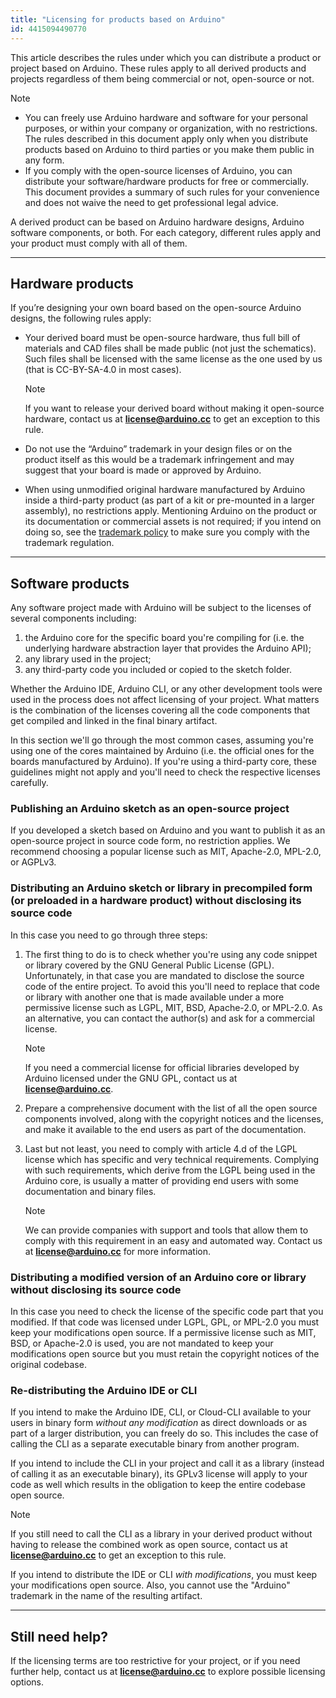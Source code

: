```yaml
---
title: "Licensing for products based on Arduino"
id: 4415094490770
---
```


This article describes the rules under which you can distribute a product or project based on Arduino. These rules apply to all derived products and projects regardless of them being commercial or not, open-source or not.

> [!NOTE]
> * You can freely use Arduino hardware and software for your personal purposes, or within your company or organization, with no restrictions. The rules described in this document apply only when you distribute products based on Arduino to third parties or you make them public in any form.
> * If you comply with the open-source licenses of Arduino, you can distribute your software/hardware products for free or commercially. This document provides a summary of such rules for your convenience and does not waive the need to get professional legal advice.

A derived product can be based on Arduino hardware designs, Arduino software components, or both. For each category, different rules apply and your product must comply with all of them.

---

## Hardware products

If you’re designing your own board based on the open-source Arduino designs, the following rules apply:

* Your derived board must be open-source hardware, thus full bill of materials and CAD files shall be made public (not just the schematics). Such files shall be licensed with the same license as the one used by us (that is CC-BY-SA-4.0 in most cases).

  > [!NOTE]
  > If you want to release your derived board without making it open-source hardware, contact us at **license@arduino.cc** to get an exception to this rule.

* Do not use the “Arduino” trademark in your design files or on the product itself as this would be a trademark infringement and may suggest that your board is made or approved by Arduino.

* When using unmodified original hardware manufactured by Arduino inside a third-party product (as part of a kit or pre-mounted in a larger assembly), no restrictions apply. Mentioning Arduino on the product or its documentation or commercial assets is not required; if you intend on doing so, see the [trademark policy](https://www.arduino.cc/en/trademark) to make sure you comply with the trademark regulation.

---

## Software products

Any software project made with Arduino will be subject to the licenses of several components including:

1. the Arduino core for the specific board you're compiling for (i.e. the underlying hardware abstraction layer that provides the Arduino API);
2. any library used in the project;
3. any third-party code you included or copied to the sketch folder.

Whether the Arduino IDE, Arduino CLI, or any other development tools were used in the process does not affect licensing of your project. What matters is the combination of the licenses covering all the code components that get compiled and linked in the final binary artifact.

In this section we'll go through the most common cases, assuming you're using one of the cores maintained by Arduino (i.e. the official ones for the boards manufactured by Arduino). If you're using a third-party core, these guidelines might not apply and you'll need to check the respective licenses carefully.

### Publishing an Arduino sketch as an open-source project

If you developed a sketch based on Arduino and you want to publish it as an open-source project in source code form, no restriction applies. We recommend choosing a popular license such as MIT, Apache-2.0, MPL-2.0, or AGPLv3.

### Distributing an Arduino sketch or library in precompiled form (or preloaded in a hardware product) without disclosing its source code

In this case you need to go through three steps:

1. The first thing to do is to check whether you're using any code snippet or library covered by the GNU General Public License (GPL). Unfortunately, in that case you are mandated to disclose the source code of the entire project. To avoid this you'll need to replace that code or library with another one that is made available under a more permissive license such as LGPL, MIT, BSD, Apache-2.0, or MPL-2.0. As an alternative, you can contact the author(s) and ask for a commercial license.

   > [!NOTE]
   > If you need a commercial license for official libraries developed by Arduino licensed under the GNU GPL, contact us at **license@arduino.cc**.

2. Prepare a comprehensive document with the list of all the open source components involved, along with the copyright notices and the licenses, and make it available to the end users as part of the documentation.

3. Last but not least, you need to comply with article 4.d of the LGPL license which has specific and very technical requirements. Complying with such requirements, which derive from the LGPL being used in the Arduino core, is usually a matter of providing end users with some documentation and binary files.

   > [!NOTE]
   > We can provide companies with support and tools that allow them to comply with this requirement in an easy and automated way. Contact us at **license@arduino.cc** for more information.

### Distributing a modified version of an Arduino core or library without disclosing its source code

In this case you need to check the license of the specific code part that you modified. If that code was licensed under LGPL, GPL, or MPL-2.0 you must keep your modifications open source. If a permissive license such as MIT, BSD, or Apache-2.0 is used, you are not mandated to keep your modifications open source but you must retain the copyright notices of the original codebase.

### Re-distributing the Arduino IDE or CLI

If you intend to make the Arduino IDE, CLI, or Cloud-CLI available to your users in binary form _without any modification_ as direct downloads or as part of a larger distribution, you can freely do so. This includes the case of calling the CLI as a separate executable binary from another program.

If you intend to include the CLI in your project and call it as a library (instead of calling it as an executable binary), its GPLv3 license will apply to your code as well which results in the obligation to keep the entire codebase open source.

> [!NOTE]
> If you still need to call the CLI as a library in your derived product without having to release the combined work as open source, contact us at **license@arduino.cc** to get an exception to this rule.

If you intend to distribute the IDE or CLI _with modifications_, you must keep your modifications open source. Also, you cannot use the "Arduino" trademark in the name of the resulting artifact.

---

## Still need help?

If the licensing terms are too restrictive for your project, or if you need further help, contact us at **license@arduino.cc** to explore possible licensing options.

<!-- markdownlint-disable-file HC001 -->
